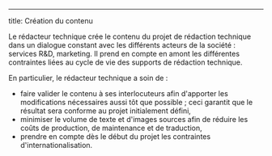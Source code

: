 ---
title: Création du contenu

Le rédacteur technique crée le contenu du projet de rédaction technique
dans un dialogue constant avec les différents acteurs de la société :
services R&D, marketing. Il prend en compte en amont les différentes
contraintes liées au cycle de vie des supports de rédaction technique.

En particulier, le rédacteur technique a soin de :

-   faire valider le contenu à ses interlocuteurs afin d\'apporter les
    modifications nécessaires aussi tôt que possible ; ceci garantit que
    le résultat sera conforme au projet initialement défini,
-   minimiser le volume de texte et d\'images sources afin de réduire
    les coûts de production, de maintenance et de traduction,
-   prendre en compte dès le début du projet les contraintes
    d\'internationalisation.
